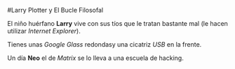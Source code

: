#Larry Plotter y El Bucle Filosofal

El niño huérfano **Larry** vive con sus tíos que le tratan bastante mal (le hacen utilizar *Internet Explorer*).

Tienes unas *Google Glass* redondasy una cicatriz *USB* en la frente.

Un día **Neo** el de *Matrix* se lo lleva a una escuela de hacking.
